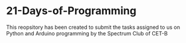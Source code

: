 # 21-Days-of-Programming
This reopsitory has been created to submit the tasks assigned to us on Python and Arduino programming by the Spectrum Club of CET-B
